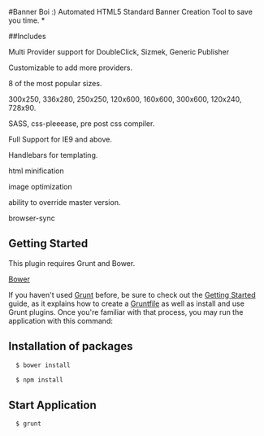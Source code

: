 #Banner Boi   :)
Automated HTML5 Standard Banner Creation Tool to save you time.  *

##Includes

Multi Provider support for DoubleClick, Sizmek, Generic Publisher

Customizable to add more providers.

8 of the most popular sizes.

300x250, 336x280, 250x250, 120x600, 160x600, 300x600, 120x240, 728x90.

SASS, css-pleeease, pre post css compiler.

Full Support for IE9 and above.

Handlebars for templating.

html minification

image optimization

ability to override master version.

browser-sync



## Getting Started
This plugin requires Grunt and Bower.

[Bower](http://bower.io/)

If you haven't used [Grunt](http://gruntjs.com/) before, be sure to check out the [Getting Started](http://gruntjs.com/getting-started) guide, as it explains how to create a [Gruntfile](http://gruntjs.com/sample-gruntfile) as well as install and use Grunt plugins. Once you're familiar with that process, you may run the application with this command:

## Installation of packages
```js
  $ bower install
```

```js
  $ npm install
```

## Start Application
```js
  $ grunt
```


